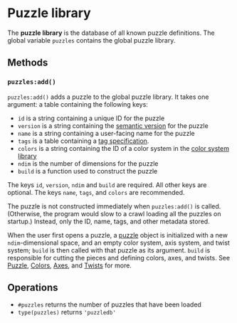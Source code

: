 # Puzzle library

The **puzzle library** is the database of all known puzzle definitions. The global variable `puzzles` contains the global puzzle library.

## Methods

### `puzzles:add()`

`puzzles:add()` adds a puzzle to the global puzzle library. It takes one argument: a table containing the following keys:

- `id` is a string containing a unique ID for the puzzle
- `version` is a string containing the [semantic version](versioning.md) for the puzzle
- `name` is a string containing a user-facing name for the puzzle
- `tags` is a table containing a [tag specification](tags.md#specification).
- `colors` is a string containing the ID of a color system in the [color system library](color-system-library.md)
- `ndim` is the number of dimensions for the puzzle
- `build` is a function used to construct the puzzle

The keys `id`, `version`, `ndim` and `build` are required. All other keys are optional. The keys `name`, `tags`, and `colors` are recommended.

The puzzle is not constructed immediately when `puzzles:add()` is called. (Otherwise, the program would slow to a crawl loading all the puzzles on startup.) Instead, only the ID, name, tags, and other metadata stored.

When the user first opens a puzzle, a [puzzle](puzzle-construction/puzzle.md) object is initialized with a new `ndim`-dimensional space, and an empty color system, axis system, and twist system; `build` is then called with that puzzle as its argument. `build` is responsible for cutting the pieces and defining colors, axes, and twists. See [Puzzle](puzzle-construction/puzzle.md), [Colors](puzzle-construction/colors.md), [Axes](puzzle-construction/axes.md), and [Twists](puzzle-construction/twists.md) for more.

## Operations

- `#puzzles` returns the number of puzzles that have been loaded
- `type(puzzles)` returns `'puzzledb'`
